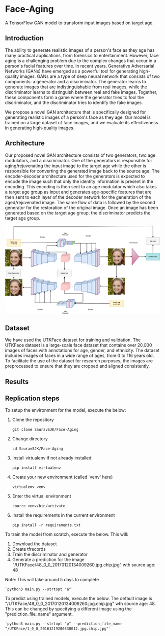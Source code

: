 # Face-Aging

A TensorFlow GAN model to transform input images based on target age. 

## Introduction

The ability to generate realistic images of a person's face as they age has many practical applications, from forensics to entertainment. However, face aging is a challenging problem due to the complex changes that occur in a person's facial features over time. In recent years, Generative Adversarial Networks (GANs) have emerged as a powerful tool for generating high-quality images. GANs are a type of deep neural network that consists of two components: a generator and a discriminator. The generator learns to generate images that are indistinguishable from real images, while the discriminator learns to distinguish between real and fake images. Together, these components form a game where the generator tries to fool the discriminator, and the discriminator tries to identify the fake images.

We propose a novel GAN architecture that is specifically designed for generating realistic images of a person's face as they age. Our model is trained on a large dataset of face images, and we evaluate its effectiveness in generating high-quality images. 

## Architecture

Our proposed novel GAN architecture consists of two generators, two age modulators, and a discriminator. One of the generators is responsible for aging/rejuvenating the input image to the target age while the other is responsible for converting the generated image back to the source age. The encoder-decoder architecture used for the generators is expected to encode the image such that only the identity information is present in the encoding. This encoding is then sent to an age modulator which also takes a target age group as input and generates age-specific features that are then sent to each layer of the decoder network for the generation of the aged/rejuvenated image. The same flow of data is followed by the second generator for the restoration of the original image. Once an image has been generated based on the target age group, the discriminator predicts the target age group. 

![Model Architecture](https://github.com/SauravSJK/Face-Aging/blob/main/Images/Architecture.png?raw=true)

## Dataset

We have used the UTKFace dataset for training and validation. The UTKFace dataset is a large-scale face dataset that contains over 20,000 images of faces with annotations for age, gender, and ethnicity. The dataset includes images of faces in a wide range of ages, from 0 to 116 years old. To facilitate the use of the dataset for research purposes, the images are preprocessed to ensure that they are cropped and aligned consistently.

## Results

## Replication steps

To setup the environment for the model, execute the below:

1. Clone the repository

	`git clone SauravSJK/Face-Aging`

2. Change directory

	`cd SauravSJK/Face-Aging`

3. Install virtualenv if not already installed

	`pip install virtualenv`

4. Create your new environment (called 'venv' here)

	`virtualenv venv`

5. Enter the virtual environment

	`source venv/bin/activate`

6. Install the requirements in the current environment

	`pip install -r requirements.txt`


To train the model from scratch, execute the below. This will:
1. Download the dataset
2. Create tfrecords
3. Train the discriminator and generator
4. Generate a prediction for the image "/UTKFace/48_0_0_20170120134009260.jpg.chip.jpg" wth source age: 48

Note: This will take around 5 days to complete

	`python3 main.py --strtopt "a"`

To predict using trained models, execute the below.
The default image is "/UTKFace/48_0_0_20170120134009260.jpg.chip.jpg" wth source age: 48. This can be changed by specifying a different image using the "prediction_file_name" argument.

	`python3 main.py --strtopt "p" --prediction_file_name "/UTKFace/1_0_0_20161219200338012.jpg.chip.jpg"`
